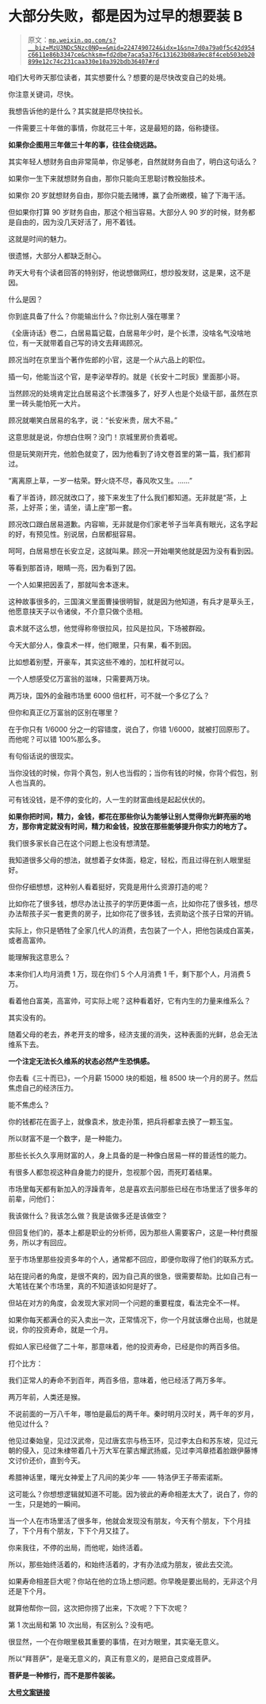 # 大部分失败，都是因为过早的想要装 B

> 原文：[`mp.weixin.qq.com/s?__biz=MzU3NDc5Nzc0NQ==&mid=2247490724&idx=1&sn=7d0a79a0f5c42d954c6611e86b3347ce&chksm=fd2dbe7aca5a376c131623b08a9ec8f4ceb503eb20899e12c74c231caa330e10a392bdb36407#rd`](http://mp.weixin.qq.com/s?__biz=MzU3NDc5Nzc0NQ==&mid=2247490724&idx=1&sn=7d0a79a0f5c42d954c6611e86b3347ce&chksm=fd2dbe7aca5a376c131623b08a9ec8f4ceb503eb20899e12c74c231caa330e10a392bdb36407#rd)

咱们大号昨天那位读者，其实想要什么？想要的是尽快改变自己的处境。 

你注意关键词，尽快。

我想告诉他的是什么？其实就是把尽快拉长。

一件需要三十年做的事情，你就花三十年，这是最短的路，俗称捷径。

**如果你企图用三年做三十年的事，往往会绕远路。**

其实年轻人想财务自由非常简单，你足够老，自然就财务自由了，明白这句话么？ 

如果你一生下来就想财务自由，那你只能向王思聪讨教投胎技术。 

如果你 20 岁就想财务自由，那你只能去赌博，赢了会所嫩模，输了下海干活。

但如果你打算 90 岁财务自由，那这个相当容易。大部分人 90 岁的时候，财务都是自由的，因为没几天好活了，用不着钱。

这就是时间的魅力。

很遗憾，大部分人都缺乏耐心。

昨天大号有个读者回答的特别好，他说想做网红，想炒股发财，这是果，这不是因。 

什么是因？

你到底具备了什么？你能输出什么？你比别人强在哪里？

《全唐诗话》卷二，白居易篇记载，白居易年少时，是个长漂，没啥名气没啥地位，有一天就带着自己写的诗文去拜谒顾况。

顾况当时在京里当个著作佐郎的小官，这是一个从六品上的职位。

插一句，他能当这个官，是李泌举荐的。就是《长安十二时辰》里面那小哥。

当然顾况的处境肯定比白居易这个长漂强多了，好歹人也是个处级干部，虽然在京里一砖头能怕死一大片。 

顾况就嘲笑白居易的名字，说：“长安米贵，居大不易。”

这意思就是说，你想白住啊？没门！京城里房价贵着呢。

但是玩笑刚开完，他脸色就变了，因为他看到了诗文卷首里的第一篇，我们都背过。

“离离原上草，一岁一枯荣。野火烧不尽，春风吹又生。......”

看了半首诗，顾况就改口了，接下来发生了什么我们都知道。无非就是“茶，上茶，上好茶；坐，请坐，请上座”那一套。

顾况改口跟白居易道歉。内容嘛，无非就是你们家老爷子当年真有眼光，这名字起的好，有预见性。别说居，白居都挺容易。

呵呵，白居易想在长安立足，这就叫果。顾况一开始嘲笑他就是因为没有看到因。

等看到那首诗，眼睛一亮，因为看到了因。

一个人如果把因丢了，那就叫舍本逐末。 

这种故事很多的，三国演义里面曹操很明智，就是因为他知道，有兵才是草头王，他愿意挟天子以令诸侯，不介意只做个丞相。 

袁术就不这么想，他觉得称帝很拉风，拉风是拉风，下场被群殴。 

今天大部分人，像袁术一样，他们眼里，只有果，看不到因。 

比如想着别墅，开豪车，其实这些不难的，加杠杆就可以。

一个人想感受亿万富翁的滋味，只需要两万块。 

两万块，国外的金融市场里 6000 倍杠杆，可不就一个多亿了么？

但你和真正亿万富翁的区别在哪里？

在于你只有 1/6000 分之一的容错度，说白了，你错 1/6000，就被打回原形了。而他呢？可以错 100%那么多。

有句俗话说的很现实。 

当你没钱的时候，你背个真包，别人也当假的；当你有钱的时候，你背个假包，别人也当真的。

可有钱没钱，是不停的变化的，人一生的财富曲线是起起伏伏的。

**如果你把时间，精力，金钱，都花在那些你认为能够让别人觉得你光鲜亮丽的地方，那你肯定就没有时间，精力和金钱，投放在那些能够提升你实力的地方了。** 

我们很多家长自己在这个问题上也没有想清楚。 

我知道很多父母的想法，就想着子女体面，稳定，轻松，而且过得在别人眼里挺好。

但你仔细想想，这种别人看着挺好，究竟是用什么资源打造的呢？ 

比如你花了很多钱，想尽办法让孩子的学历更体面一点，比如你花了很多钱，想尽办法帮孩子买一套更贵的房子，比如你花了很多钱，去资助这个孩子日常的开销。 

实际上，你只是牺牲了全家几代人的消费，去包装了一个人，把他包装成白富美，或者高富帅。 

能理解我这意思么？ 

本来你们人均月消费 1 万，现在你们 5 个人月消费 1 千，剩下那个人，月消费 5 万。 

看着他白富美，高富帅，可实际上呢？这种看着好，它有内生的力量来维系么？

其实没有的。

随着父母的老去，养老开支的增多，经济支援的消失，这种表面的光鲜，总会无法维系下去。 

**一个注定无法长久维系的状态必然产生恐惧感。** 

你去看《三十而已》，一个月薪 15000 块的柜姐，租 8500 块一个月的房子。然后焦虑自己的经济压力。

能不焦虑么？

你的钱都花在面子上，就像袁术，放走孙策，把兵将都拿去换了一颗玉玺。

所以财富不是一个数字，是一种能力。

那些长长久久享用财富的人，身上具备的是一种像白居易一样的普适性的能力。

有很多人都忽视这种自身能力的提升，忽视那个因，而死盯着结果。

市场里每天都有新加入的浮躁青年，总是喜欢去问那些已经在市场里活了很多年的前辈，问他们：

我该做什么？我该怎么做？我是该做多还是该做空？

但回复他们的，基本上都是职业的分析师，因为那些人需要客户，这是一种付费服务，所以才有回应。

至于市场里那些投资多年的个人，通常都不回应，即便你取得了他们的联系方式。

站在提问者的角度，是很不爽的，因为自己真的很急，很需要帮助。比如自己有一大笔钱在某个市场里，真的不知道该如何是好了。

但站在对方的角度，会发现大家对同一个问题的重要程度，看法完全不一样。

如果你每天都满仓的买入卖出一次，正常情况下，你一个月就该爆仓出局，也就是说，你的投资寿命，就是一个月。 

假如人家已经做了二十年，那意味着，他的投资寿命，已经是你的两百多倍。

打个比方： 

我们正常人的寿命不到百年，两百多倍，意味着，他已经活了两万多年。 

两万年前，人类还是猴。

不说前面的一万八千年，哪怕是最后的两千年。秦时明月汉时关，两千年的岁月，他见过什么？

他见过秦始皇，见过汉武帝，见过唐玄宗与杨玉环，见过李太白和苏东坡，见过元朝的侵入，见过朱棣带着几十万大军在蒙古耀武扬威，见过李鸿章捂着脸跟伊藤博文讨价还价，直到今天。

希腊神话里，曙光女神爱上了凡间的美少年 —— 特洛伊王子蒂索诺斯。

这可能么？你想想逻辑就知道不可能。因为彼此的寿命相差太大了，说白了，你的一生，只是她的一瞬间。

当一个人在市场里活了很多年，他就会发现没有朋友，今天有个朋友，下个月挂了，下个月有个朋友，下下个月又挂了。

你来我往，不停的出局，而他呢，始终活着。

所以，那些始终活着的，和始终活着的，才有办法成为朋友，彼此去交流。 

如果寿命相差巨大呢？你站在他的立场上想问题。你早晚是要出局的，无非这个月还是下个月。

就算他帮你一回，这次把你捞了出来，下次呢？下下次呢？

第 1 次出局和第 10 次出局，有区别么？没有吧。

很显然，一个在你眼里极其重要的事情，在对方眼里，其实毫无意义。

所以“拜菩萨”，是毫无意义的，真正有意义的，是把自己变成菩萨。

**菩萨是一种修行，而不是那件袈裟。**

**[大号文案链接](https://mp.weixin.qq.com/s?__biz=MzU0MjYwNDU2Mw==&mid=2247490985&idx=1&sn=8b6218c5c9dfd5cf15a047b652bfbc41&chksm=fb1971d5cc6ef8c3f1a5cbcd44432d6a2fb26408bb2a95e6d22a7a0fe300cfb7966feb440df0&token=622663431&lang=zh_CN&scene=21#wechat_redirect)**